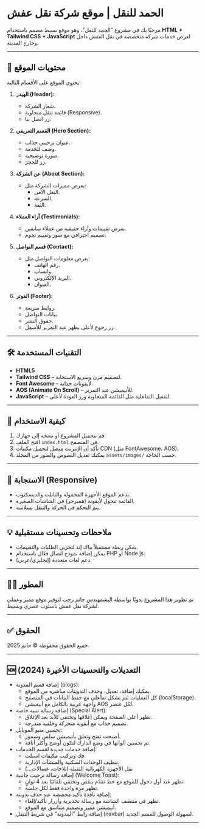 # الحمد للنقل | موقع شركة نقل عفش

مرحبًا بك في مشروع "الحمد للنقل"، وهو موقع بسيط مصمم باستخدام **HTML + Tailwind CSS + JavaScript** لعرض خدمات شركة متخصصة في نقل العفش داخل وخارج المدينة.

---

## 🚛 محتويات الموقع

يحتوي الموقع على الأقسام التالية:

1. **الهيدر (Header):**

   - شعار الشركة.
   - قائمة تنقل متجاوبة (Responsive).
   - زر اتصل بنا.

2. **القسم التعريفي (Hero Section):**

   - عنوان ترحيبي جذاب.
   - وصف للخدمة.
   - صورة توضيحية.
   - زر للحجز.

3. **عن الشركة (About Section):**

   - يعرض مميزات الشركة مثل:
     - النقل الآمن.
     - السرعة.
     - الثقة.

4. **آراء العملاء (Testimonials):**

   - يعرض تقييمات وآراء حقيقية من عملاء سابقين.
   - تصميم احترافي مع صور وتقييم نجوم.

5. **قسم التواصل (Contact):**

   - يعرض معلومات التواصل مثل:
     - رقم الهاتف.
     - واتساب.
     - البريد الإلكتروني.
     - العنوان.

6. **الفوتر (Footer):**
   - روابط سريعة.
   - بيانات التواصل.
   - حقوق النشر.
   - زر رجوع لأعلى يظهر عند التمرير للأسفل.

---

## 🛠️ التقنيات المستخدمة

- **HTML5**
- **Tailwind CSS** – لتصميم مرن وسريع الاستجابة.
- **Font Awesome** – لأيقونات جذابة.
- **AOS (Animate On Scroll)** – للأنيميشن عند التمرير.
- **JavaScript** – لتفعيل التفاعلية مثل القائمة المتجاوبة وزر العودة لأعلى.

---

## 🔧 كيفية الاستخدام

1. قم بتحميل المشروع أو نسخه إلى جهازك.
2. افتح الملف `index.html` في المتصفح.
3. تأكد أن الإنترنت متصل لتحميل مكتبات CDN (مثل FontAwesome، AOS).
4. يمكنك تعديل النصوص والصور من المجلد `assets/images/` حسب الحاجة.

---

## 📱 الاستجابة (Responsive)

- يدعم الموقع الأجهزة المحمولة والتابلت والديسكتوب.
- القائمة تتحول لأيقونة (همبرجر) في الشاشات الصغيرة.
- يتم التحكم في الحركة والتنقل بسلاسة.

---

## 💡 ملاحظات وتحسينات مستقبلية

- يمكن ربطه مستقبلاً بباك إند لتخزين الطلبات والتقييمات.
- يمكن إضافة نموذج اتصال فعّال باستخدام PHP أو Node.js.
- دعم لغات متعددة (إنجليزي/عربي).

---

## 🧑‍💻 المطور

تم تطوير هذا المشروع يدويًا بواسطة البشمهندس حاتم رجب لتوفير موقع مميز وعملي لشركة نقل عفش بأسلوب عصري وبسيط.

---

## ✅ الحقوق

جميع الحقوق محفوظة © حاتم 2025.

---

## 🆕 التعديلات والتحسينات الأخيرة (2024)

- إضافة قسم المدونة (plogs):
  - يمكنك إضافة، تعديل، وحذف التدوينات مباشرة من الموقع.
  - كل العمليات تتم بشكل تفاعلي مع حفظ البيانات في المتصفح (localStorage).
  - واجهة عربية بالكامل مع أنيميشن AOS لكل عنصر.
- إضافة رسالة تنبيه خاصة (Special Alert):
  - تظهر أعلى الصفحة ويمكن إغلاقها وتختفي للأبد بعد الإغلاق.
  - تصميم جذاب مع أيقونة متحركة وخلفية متدرجة.
- تحسين منيو الموبايل:
  - أصبحت تفتح وتغلق بأنيميشن سلس وسموز.
  - تم تحسين ألوانها في وضع الدارك لتكون أوضح وأكثر أناقة.
- إضافة خدمات جديدة لقسم الخدمات:
  - فك وتركيب مكيفات اسبلت.
  - تنظيف الوحدات السكنية والمنشآت الإدارية.
  - نقل الأجهزة الكهربائية الثقيلة (ثلاجات، غسالات...)
- إضافة رسالة ترحيب جانبية (Welcome Toast):
  - تظهر عند أول دخول للموقع مع خط تقدّم ينقص وتختفي تلقائيًا بعد 4 ثوانٍ.
  - تظهر مرة واحدة فقط لكل جلسة.
- إضافة نافذة تأكيد مخصصة عند حذف تدوينة:
  - تظهر في منتصف الشاشة مع رسالة تحذيرية وأزرار تأكيد/إلغاء.
  - أنيميشن مميز وتصميم متناسق مع الموقع.
- إضافة رابط "المدونة" في شريط التنقل (navbar) لسهولة الوصول للقسم الجديد.

---
